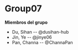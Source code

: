 # Group07
**Miembros del grupo**
- Du, Sihan -- @dusihan-hub
- Jin, Ye -- @jinye06
- Pan, Channa -- @ChannaPan
